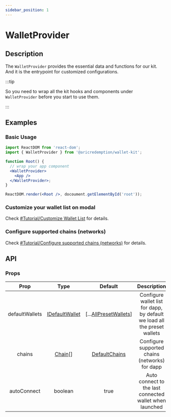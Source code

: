 ```yaml
---
sidebar_position: 1
---
```


# WalletProvider

## Description

The `WalletProvider` provides the essential data and functions for our kit. And it is the entrypoint for customized configurations.

:::tip

So you need to wrap all the kit hooks and components under `WalletProvider` before you start to use them.

:::

## Examples

### Basic Usage

```jsx
import ReactDOM from 'react-dom';
import { WalletProvider } from '@aricredemption/wallet-kit';

function Root() {
  // wrap your app component
  <WalletProvider>
    <App />
  </WalletProvider>;
}

ReactDOM.render(<Root />, docoument.getElementById('root'));
```

### Customize your wallet list on modal

Check [#Tutorial/Customize Wallet List](/docs/tutorial/customize-wallet-list) for details.

### Configure supported chains (networks)

Check [#Tutorial/Configure supported chains (networks)](/docs/tutorial/configure-chain) for details.

## API

### Props

|Prop|Type|Default|Description|
|:-:|:-:|:-:|:-:|
|defaultWallets|[IDefaultWallet](/docs/Types#idefaultwallet)|[...[AllPresetWallets](../CanIUse#preset-wallets)]|Configure wallet list for dapp, by default we load all the preset wallets|
|chains|[Chain](/docs/Types#Chain)[]|[DefaultChains](/docs/Types#Chain)|Configure supported chains (networks) for dapp|
|autoConnect|boolean|true|Auto connect to the last connected wallet when launched|
